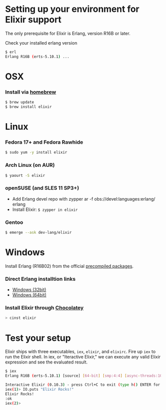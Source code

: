 # Setting up your environment for Elixir support

The only prerequisite for Elixir is Erlang, version R16B or later.

Check your installed erlang version

```bash
$ erl
Erlang R16B (erts-5.10.1) ...
```


# OSX

### Install via [homebrew](http://brew.sh/)

```bash
$ brew update
$ brew install elixir
```


# Linux

### Fedora 17+ and Fedora Rawhide

```bash
$ sudo yum -y install elixir
```

### Arch Linux (on AUR)

```bash
$ yaourt -S elixir
```

### openSUSE (and SLES 11 SP3+)

  - Add Erlang devel repo with zypper ar -f obs://devel:languages:erlang/ erlang
  - Install Elixir: `$ zypper in elixir`

### Gentoo

```bash
$ emerge --ask dev-lang/elixir
```

# Windows

Install Erlang (R16B02) from the official [precompiled packages](https://www.erlang-solutions.com/downloads/download-erlang-otp).

### Direct Erlang installtion links
  - [Windows (32bit)](http://packages.erlang-solutions.com/erlang/esl-erlang/FLAVOUR_1_general/esl-erlang_16.b.2-1~windows_i386.exe)
  - [Windows (64bit)](http://packages.erlang-solutions.com/erlang/esl-erlang/FLAVOUR_1_general/esl-erlang_16.b.2-1~windows_amd64.exe)

### Install Elixir through [Chocolatey](http://chocolatey.org/)

```bash
> cinst elixir
```

# Test your setup

Elixir ships with three executables, `iex`, `elixir`, and `elixirc`.
Fire up `iex` to run the Elixir shell. In iex, or "Iteractive Elixir," we can
execute any valid Elixir expression and see the evaluated result.

```bash
$ iex
Erlang R16B (erts-5.10.1) [source] [64-bit] [smp:4:4] [async-threads:10] [hipe] [kernel-poll:false] [dtrace]

Interactive Elixir (0.10.3) - press Ctrl+C to exit (type h() ENTER for help)
iex(1)> IO.puts "Elixir Rocks!"
Elixir Rocks!
:ok
iex(2)>
```

